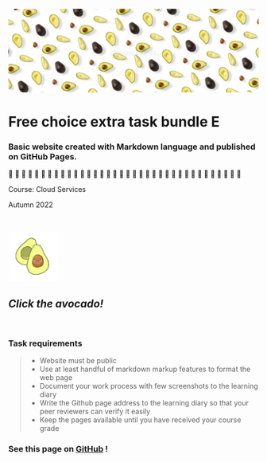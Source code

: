![avocado-banner](img/avocado-banner.jpeg)

# Free choice extra task bundle E

### Basic website created with Markdown language and published on GitHub Pages.  

🥑 🥑 🥑 🥑 🥑 🥑 🥑 🥑 🥑 🥑 🥑 🥑 🥑 🥑 🥑 🥑 🥑 🥑 🥑 🥑 🥑 🥑 🥑 🥑 🥑 🥑 🥑 🥑 🥑 🥑 🥑 🥑 🥑 🥑 🥑 🥑

Course: Cloud Services

Autumn 2022

&nbsp;

[![avocado-button](img/avocado.png)](./avocado-pasta-recipe.md) 

## *Click the avocado!*

&nbsp;

### Task requirements
> 
> - Website must be public
> - Use at least handful of markdown markup features to format the web page
> - Document your work process with few screenshots to the learning diary
> - Write the Github page address to the learning diary so that your peer reviewers can verify it easily
> - Keep the pages available until you have received your course grade
>
>  

### See this page on **[GitHub](https://github.com/nennahanninen/markdown-website.git)** !

